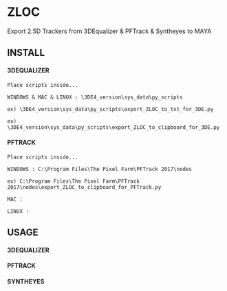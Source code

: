 # ZLOC
Export 2.5D Trackers from 3DEqualizer & PFTrack & Syntheyes to MAYA

## INSTALL

#### 3DEQUALIZER

```
Place scripts inside...

WINDOWS & MAC & LINUX : \3DE4_version\sys_data\py_scripts

ex) \3DE4_version\sys_data\py_scripts\export_ZLOC_to_txt_for_3DE.py

ex) \3DE4_version\sys_data\py_scripts\export_ZLOC_to_clipboard_for_3DE.py
```

#### PFTRACK

```
Place scripts inside...

WINDOWS : C:\Program Files\The Pixel Farm\PFTrack 2017\nodes

ex) C:\Program Files\The Pixel Farm\PFTrack 2017\nodes\export_ZLOC_to_clipboard_for_PFTrack.py

MAC :

LINUX :
```

## USAGE

#### 3DEQUALIZER

#### PFTRACK

#### SYNTHEYES
